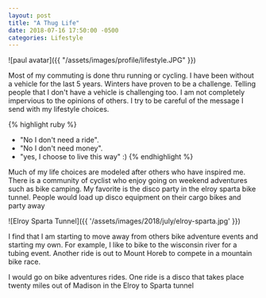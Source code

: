 ```yaml
---
layout: post
title: "A Thug Life"
date: 2018-07-16 17:50:00 -0500
categories: Lifestyle
---
```


![paul avatar]({{ "/assets/images/profile/lifestyle.JPG" }})

Most of my commuting is done thru running or cycling. 
I have been without a vehicle for the last 5 years.
Winters have proven to be a challenge.
Telling people that I don't have a vehicle is challenging too.
I am not completely impervious to the opinions of others.
I try to be careful of the message I send with my lifestyle choices.

{% highlight ruby %}
- "No I don't need a ride".
- "No I don't need money". 
- "yes, I choose to live this way" :)
{% endhighlight %}


Much of my life choices are modeled after others who have inspired me.
There is a community of cyclist who enjoy going on weekend adventures such as bike camping.
My favorite is the disco party in the elroy sparta bike tunnel.
People would load up disco equipment on their cargo bikes and party away

![Elroy Sparta Tunnel]({{ '/assets/images/2018/july/elroy-sparta.jpg' }})
 
I find that I am starting to move away from others bike adventure events and starting my own.
For example, I like to bike to the wisconsin river for a tubing event. 
Another ride is out to Mount Horeb to compete in a mountain bike race.
  
I would go on bike adventures rides.
One ride is a disco that takes place twenty miles out of Madison in the Elroy to Sparta tunnel







